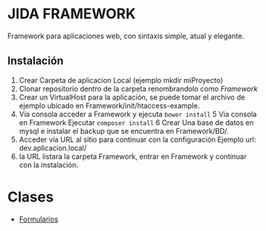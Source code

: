 # JIDA FRAMEWORK

Framework para aplicaciones web, con sintaxis simple, atual y elegante.


## Instalación

1. Crear Carpeta de aplicacion Local (ejemplo mkdir miProyecto)
2. Clonar repositorio dentro de la carpeta renombrandolo como *Framework*
3. Crear un VirtualHost para la aplicación, se puede tomar el archivo de ejemplo ubicado en
Framework/init/htaccess-example. 
4. Vía consola acceder a Framework y ejecuta `bower install`
5 Via consola en Framework Ejecutar	`composer install`
6 Crear Una base de datos en mysql e instalar el backup que se encuentra en Framework/BD/.
7. Acceder vía URL al sitio para continuar con la configuración Ejemplo url: dev.aplicacion.local/
8. la URL listara la carpeta Framework, entrar en Framework y continuar con la instalación.

# Clases

- [Formularios](Render/docs/Formularios.md)
